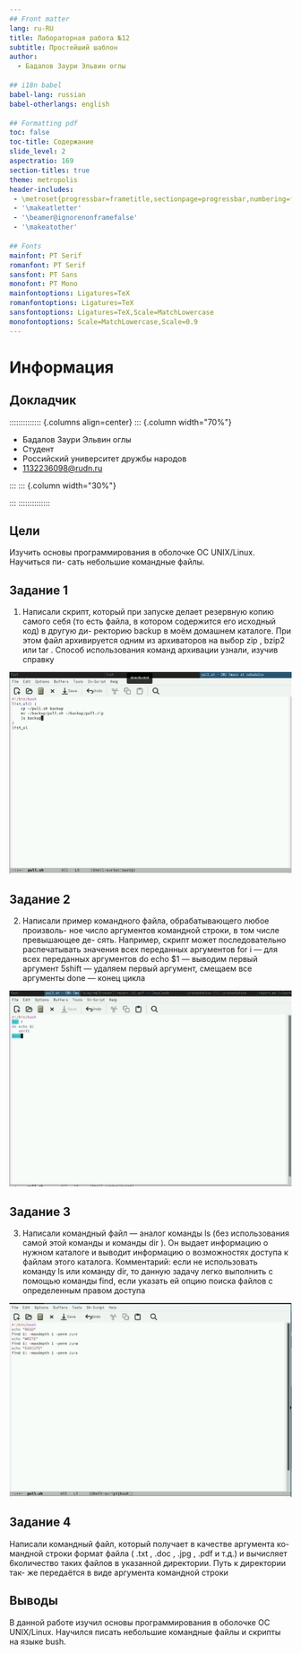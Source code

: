 ```yaml
---
## Front matter
lang: ru-RU
title: Лабораторная работа №12
subtitle: Простейший шаблон
author:
  - Бадалов Заури Эльвин оглы

## i18n babel
babel-lang: russian
babel-otherlangs: english

## Formatting pdf
toc: false
toc-title: Содержание
slide_level: 2
aspectratio: 169
section-titles: true
theme: metropolis
header-includes:
 - \metroset{progressbar=frametitle,sectionpage=progressbar,numbering=fraction}
 - '\makeatletter'
 - '\beamer@ignorenonframefalse'
 - '\makeatother'

## Fonts
mainfont: PT Serif
romanfont: PT Serif
sansfont: PT Sans
monofont: PT Mono
mainfontoptions: Ligatures=TeX
romanfontoptions: Ligatures=TeX
sansfontoptions: Ligatures=TeX,Scale=MatchLowercase
monofontoptions: Scale=MatchLowercase,Scale=0.9
---
```


# Информация

## Докладчик

:::::::::::::: {.columns align=center}
::: {.column width="70%"}

  * Бадалов Заури Эльвин оглы
  * Студент
  * Российский университет дружбы народов
  * [1132236098@rudn.ru](mailto:1132236098@rudn.ru)
  
:::
::: {.column width="30%"}

:::
::::::::::::::



## Цели

Изучить основы программирования в оболочке ОС UNIX/Linux. Научиться пи-
сать небольшие командные файлы.


## Задание 1

1. Написали скрипт, который при запуске делает резервную копию самого
себя (то есть файла, в котором содержится его исходный код) в другую ди-
ректорию backup в моём домашнем каталоге. При этом файл архивируется
одним из архиваторов на выбор zip , bzip2 или tar . Способ использования
команд архивации узнали, изучив справку 

![Задание 1](image/211.jpg)

## Задание 2

2. Написали пример командного файла, обрабатывающего любое произволь-
ное число аргументов командной строки, в том числе превышающее де-
сять. Например, скрипт может последовательно распечатывать значения
всех переданных аргументов
for i — для всех переданных аргументов
do echo $1 — выводим первый аргумент
5shift — удаляем первый аргумент, смещаем все аргументы
done — конец цикла 

![Задание 2](image/212.jpg)

## 3адание 3

3. Написали командный файл — аналог команды ls (без использования самой
этой команды и команды dir ). Он выдает информацию о нужном каталоге
и выводит информацию о возможностях доступа к файлам этого каталога.
Комментарий: если не использовать команду ls или команду dir, то данную
задачу легко выполнить с помощью команды find, если указать ей опцию поиска
файлов с определенным правом доступа 

![3адание 3](image/213.jpg)

## 3адание 4

Написали командный файл, который получает в качестве аргумента ко-
мандной строки формат файла ( .txt , .doc , .jpg , .pdf и т.д.) и вычисляет
6количество таких файлов в указанной директории. Путь к директории так-
же передаётся в виде аргумента командной строки

## Выводы

В данной работе изучил основы программирования в оболочке ОС
UNIX/Linux. Научился писать небольшие командные файлы и скрипты на
языке bush.
